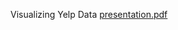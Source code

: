 Visualizing Yelp Data
[presentation.pdf](https://github.com/user-attachments/files/20675535/presentation.pdf)
